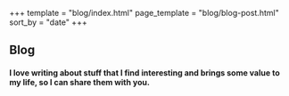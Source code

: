 +++
template = "blog/index.html"
page_template = "blog/blog-post.html"
sort_by = "date"
+++

## Blog

#### I love writing about stuff that I find interesting and brings some value to my life, so I can share them with you.

